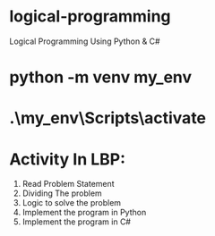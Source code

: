 # logical-programming
Logical Programming Using Python &amp; C#



# python -m venv my_env
# .\my_env\Scripts\activate


# Activity In LBP:
1) Read Problem Statement
2) Dividing The problem
3) Logic to solve the problem
4) Implement the program in Python
5) Implement the program in C#
